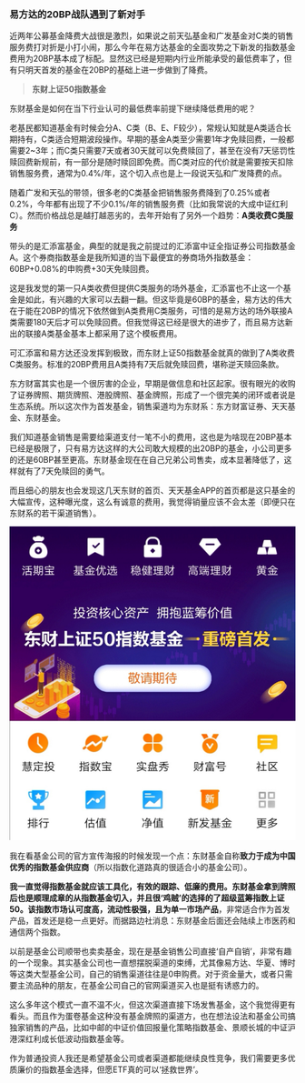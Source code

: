 ### 易方达的20BP战队遇到了新对手

近两年公募基金降费大战很是激烈，如果说之前天弘基金和广发基金对C类的销售服务费打对折是小打小闹，那么今年在易方达基金的全面攻势之下新发的指数基金费用为20BP基本成了标配。显然这已经是短期内行业所能承受的最低费率了，但有只明天首发的基金在20BP的基础上进一步做到了降费。

> **东财上证50指数基金**

东财基金是如何在当下行业认可的最低费率前提下继续降低费用的呢？

老基民都知道基金有时候会分A、C类（B、E、F较少），常规认知就是A类适合长期持有，C类适合短期波段操作。早期的基金A类至少需要1年才免赎回费，一般都需要2~3年；而C类只需要7天或者30天就可以免费赎回了，甚至在没有7天惩罚性赎回费新规前，有一部分是随时赎回即免费。而C类对应的代价就是需要按天扣除销售服务费，通常为0.4%/年，这个切入点也是上一段说天弘和广发降费的点。

随着广发和天弘的带领，很多老的C类基金把销售服务费降到了0.25%或者0.2%，今年都有出现了不少0.1%/年的销售服务费（比如我常说的大成中证红利C）。然而价格战总是越打越恶劣的，去年开始有了另外一个趋势：**A类收费C类服务**

带头的是汇添富基金，典型的就是我之前提过的汇添富中证全指证券公司指数基金A。这个券商指数基金是我所知道的当下最便宜的券商场外指数基金：60BP+0.08%的申购费+30天免赎回费。

这是我发觉的第一只A类收费但提供C类服务的场外基金，汇添富也不止这一个基金是如此，有兴趣的大家可以去翻一翻。但这毕竟是60BP的基金，易方达的伟大在于能在20BP的情况下依然做到A类费用C类服务，可惜的是易方达的场外联接A类需要180天后才可以免赎回费。但我觉得这已经是很大的进步了，而且易方达新出的联接A类基金基本上都采用了这个模板费用。

可汇添富和易方达还没发挥到极致，而东财上证50指数基金就真的做到了A类收费C类服务。标准的20BP费用且A类持有7天后就免赎回费，堪称逆天赎回条款。

东方财富其实也是一个很厉害的企业，早期是做信息和社区起家。很有眼光的收购了证券牌照、期货牌照、港股牌照、基金牌照，形成了一个很完美的闭环或者说是生态系统。所以这次作为首发基金，销售渠道均为东财系：东方财富证券、天天基金、东财基金。

我们知道基金销售是需要给渠道支付一笔不小的费用，这也是为啥现在20BP基本已经是极限了，只有易方达这样的大公司敢大规模的出20BP的基金，小公司更多的还是60BP甚至更高。东财基金现在在自己兄弟公司售卖，成本显著降低了，这样就有了7天免赎回的勇气。

而且细心的朋友也会发现这几天东财的首页、天天基金APP的首页都是这只基金的大幅宣传，这种曝光度，这么有诚意的费用，我觉得销量应该不会太差（即便只在东财系的若干渠道销售）。

![东财首发](../img/dc-sz50-1.jpeg)

我在看基金公司的官方宣传海报的时候发现一个点：东财基金自称**致力于成为中国优秀的指数基金供应商**（所以指数化道路真的很适合小的基金公司）。

**我一直觉得指数基金就应该工具化，有效的跟踪、低廉的费用。**东财基金拿到牌照后也是顺理成章的从指数基金切入，并且很‘鸡贼’的选择的了超级蓝筹指数上证50。该指数**市场认可度高，流动性极强，且为单一市场产品**，非常适合作为首发产品，首发还是稳一点更好。而据路边社消息：东财基金后面还会陆续上市医药和通信两个指数。

以前是基金公司顺带也卖卖基金，现在是基金销售公司直接‘自产自销’，非常有趣的一个现象。其实基金公司也一直想摆脱渠道的束缚，尤其像易方达、华夏、博时等这类大型基金公司，自己的销售渠道往往是0申购费。对于资金量大，或者只需要主流品种的朋友，在基金公司自己的官网渠道买入也是挺有诱惑力的。

这么多年这个模式一直不温不火，但这次渠道直接下场发售基金，这个我觉得更有看头。而且作为蛋卷基金这种没有基金牌照的渠道方，也在想法设法和基金公司搞独家销售的产品，比如中邮的中证价值回报量化策略指数基金、景顺长城的中证沪港深红利成长低波动指数基金等。

作为普通投资人我还是希望基金公司或者渠道都能继续良性竞争，我们需要更多优质廉价的指数基金选择，但愿ETF真的可以‘拯救世界’。

